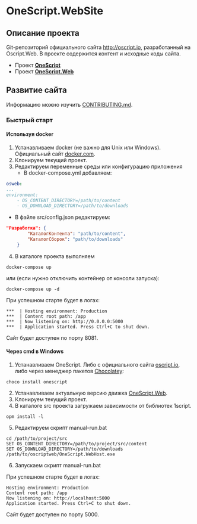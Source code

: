 # OneScript.WebSite

## Описание проекта

Git-репозиторий официального сайта http://oscript.io, разработанный на Oscript.Web. В проекте содержится контент и исходные коды сайта.

* Проект **[OneScript](https://github.com/EvilBeaver/OneScript)**
* Проект **[OneScript.Web](https://github.com/EvilBeaver/OneScript.Web)**

## Развитие сайта

Информацию можно изучить [CONTRIBUTING.md](CONTRIBUTING.md).

### Быстрый старт

#### Используя docker

1. Устанавливаем docker (не важно для Unix или Windows). Официальный сайт [docker.com](https://www.docker.com/).
2. Клонируем текущий проект.
3. Редактируем переменные среды или конфигурацию приложения
   * В docker-compose.yml добавляем:
```yml
osweb:
...
environment:
    - OS_CONTENT_DIRECTORY=/path/to/content
    - OS_DOWNLOAD_DIRECTORY=/path/to/downloads
```
   * В файле src/config.json редактируем:
```json
"Разработка": {
        "КаталогКонтента": "path/to/content",
        "КаталогСборок": "path/to/downloads"
    }
```
4. В каталоге проекта выполняем
```
docker-compose up
```
или (если нужно отключить контейнер от консоли запуска):
```
docker-compose up -d
```
При успешном старте будет в логах:
```
***  | Hosting environment: Production
***  | Content root path: /app
***  | Now listening on: http://0.0.0.0:5000
***  | Application started. Press Ctrl+C to shut down.
```
Сайт будет доступен по порту 8081.

#### Через cmd в Windows

1. Устанавливаем OneScript. Либо с официального сайта [oscript.io](http://oscript.io), либо через менеджер пакетов [Chocolatey](https://chocolatey.org/):
```
choco install onescript
```
2. Устанавливаем актуальную версию движка [OneScript.Web](https://github.com/EvilBeaver/OneScript.Web/releases).
3. Клонируем текущий проект.
4. В каталоге src проекта загружаем зависимости от библиотек 1script.
```
opm install -l
```
5. Редактируем скрипт manual-run.bat
```
cd /path/to/project/src
SET OS_CONTENT_DIRECTORY=/path/to/project/src/content
SET OS_DOWNLOAD_DIRECTORY=/path/to/downloads
/path/to/oscriptweb/OneScript.WebHost.exe
```
6. Запускаем скрипт manual-run.bat

При успешном старте будет в логах:
```
Hosting environment: Production
Content root path: /app
Now listening on: http://localhost:5000
Application started. Press Ctrl+C to shut down.
```
Сайт будет доступен по порту 5000.